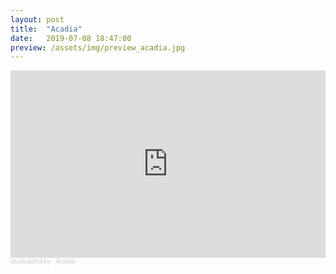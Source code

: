 ```yaml
---
layout: post
title:  "Acadia"
date:   2019-07-08 18:47:00
preview: /assets/img/preview_acadia.jpg
---
```


<iframe width="100%" height="300" scrolling="no" frameborder="no" allow="autoplay" src="https://w.soundcloud.com/player/?url=https%3A//api.soundcloud.com/tracks/648252463&color=%23ff5500&auto_play=false&hide_related=false&show_comments=true&show_user=true&show_reposts=false&show_teaser=true&visual=true"></iframe><div style="font-size: 10px; color: #cccccc;line-break: anywhere;word-break: normal;overflow: hidden;white-space: nowrap;text-overflow: ellipsis; font-family: Interstate,Lucida Grande,Lucida Sans Unicode,Lucida Sans,Garuda,Verdana,Tahoma,sans-serif;font-weight: 100;"><a href="https://soundcloud.com/studioashobby" title="studioashobby" target="_blank" style="color: #cccccc; text-decoration: none;">studioashobby</a> · <a href="https://soundcloud.com/studioashobby/acadia" title="Acadia" target="_blank" style="color: #cccccc; text-decoration: none;">Acadia</a></div>